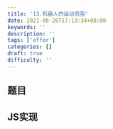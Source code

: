 ```yaml
---
title: '13.机器人的运动范围'
date: 2021-08-26T17:13:34+08:00
keywords: ''
description: ''
tags: ['offer']
categories: []
draft: true
difficulty: ''
---
```


## 题目


## JS实现 

```javascript

```
